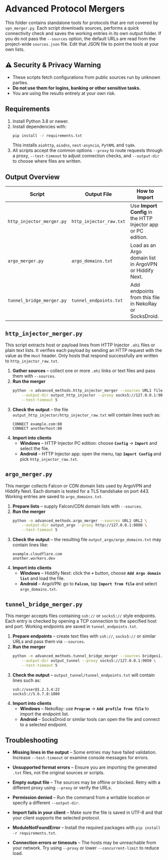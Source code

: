 # Advanced Protocol Mergers

This folder contains standalone tools for protocols that are not covered by
`vpn_merger.py`. Each script downloads sources, performs a quick connectivity
check and saves the working entries in its own output folder. If you do not pass
the `--sources` option, the default URLs are read from the project-wide
`sources.json` file. Edit that JSON file to point the tools at your own lists.

## ⚠️ Security & Privacy Warning

- These scripts fetch configurations from public sources run by unknown parties.
- **Do not use them for logins, banking or other sensitive tasks.**
- You are using the results entirely at your own risk.

## Requirements
1. Install Python 3.8 or newer.
2. Install dependencies with:
   ```bash
   pip install -r requirements.txt
   ```
   This installs `aiohttp`, `aiodns`, `nest-asyncio`, `PyYAML` and `tqdm`.
3. All scripts accept the common options `--proxy` to route requests through a
   proxy, `--test-timeout` to adjust connection checks, and `--output-dir` to
   choose where files are written.

## Output Overview

| Script | Output File | How to Import |
| ------ | ----------- | ------------- |
| `http_injector_merger.py` | `http_injector_raw.txt` | Use **Import Config** in the HTTP Injector app or PC edition. |
| `argo_merger.py` | `argo_domains.txt` | Load as an Argo domain list in ArgoVPN or Hiddify Next. |
| `tunnel_bridge_merger.py` | `tunnel_endpoints.txt` | Add endpoints from this file in NekoRay or SocksDroid. |

## `http_injector_merger.py`
This script extracts host or payload lines from HTTP Injector `.ehi` files or plain text lists. It verifies each payload by sending an HTTP request with the value as the `Host` header. Only hosts that respond successfully are written to `http_injector_raw.txt`.

1. **Gather sources** – collect one or more `.ehi` links or text files and pass them with `--sources`.
2. **Run the merger**
   ```bash
   python -m advanced_methods.http_injector_merger --sources URL1 file.txt \
       --output-dir output_http_injector --proxy socks5://127.0.0.1:9050 \
       --test-timeout 5
   ```
3. **Check the output** – the file `output_http_injector/http_injector_raw.txt` will contain lines such as:
   ```
   CONNECT example.com:80
   CONNECT anotherhost:80
   ```
4. **Import into clients**
   - **Windows** – HTTP Injector PC edition: choose **`Config`** → **`Import`** and select the file.
   - **Android** – HTTP Injector app: open the menu, tap **`Import Config`** and pick `http_injector_raw.txt`.

## `argo_merger.py`
This merger collects Falcon or CDN domain lists used by ArgoVPN and Hiddify Next. Each domain is tested for a TLS handshake on port 443. Working entries are saved to `argo_domains.txt`.

1. **Prepare lists** – supply Falcon/CDN domain lists with `--sources`.
2. **Run the merger**
   ```bash
   python -m advanced_methods.argo_merger --sources URL1 URL2 \
       --output-dir output_argo --proxy http://127.0.0.1:8080 \
       --test-timeout 5
   ```
3. **Check the output** – the resulting file `output_argo/argo_domains.txt` may contain lines like:
   ```
   example.cloudflare.com
   another.workers.dev
   ```
4. **Import into clients**
   - **Windows** – Hiddify Next: click the **`+`** button, choose **`Add Argo domain list`** and load the file.
   - **Android** – ArgoVPN: go to **`Falcon`**, tap **`Import from file`** and select `argo_domains.txt`.

## `tunnel_bridge_merger.py`
This merger accepts files containing `ssh://` or `socks5://` style endpoints. Each entry is checked by opening a TCP connection to the specified host and port. Working endpoints are saved in `tunnel_endpoints.txt`.

1. **Prepare endpoints** – create text files with `ssh://`, `socks5://` or similar URLs and pass them via `--sources`.
2. **Run the merger**
   ```bash
   python -m advanced_methods.tunnel_bridge_merger --sources bridges1.txt bridges2.txt \
       --output-dir output_tunnel --proxy socks5://127.0.0.1:9050 \
       --test-timeout 5
   ```
3. **Check the output** – `output_tunnel/tunnel_endpoints.txt` will contain lines such as:
   ```
   ssh://user@1.2.3.4:22
   socks5://5.6.7.8:1080
   ```
4. **Import into clients**
   - **Windows** – NekoRay: use **`Program`** → **`Add profile from file`** to import the endpoint list.
   - **Android** – SocksDroid or similar tools can open the file and connect to a selected endpoint.

## Troubleshooting
- **Missing lines in the output** – Some entries may have failed validation. Increase `--test-timeout` or examine console messages for errors.
- **Unsupported format errors** – Ensure you are importing the generated `.txt` files, not the original sources or scripts.

- **Empty output file** – The sources may be offline or blocked. Retry with a
  different proxy using `--proxy` or verify the URLs.
- **Permission denied** – Run the command from a writable location or specify a
  different `--output-dir`.
- **Import fails in your client** – Make sure the file is saved in UTF‑8 and that
  your client supports the selected protocol.
- **ModuleNotFoundError** – Install the required packages with
  `pip install -r requirements.txt`.
- **Connection errors or timeouts** – The hosts may be unreachable from your
  network. Try using `--proxy` or lower `--concurrent-limit` to reduce load.
